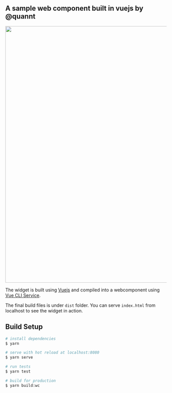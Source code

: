 ## A sample web component built in vuejs by @quannt

<p align="center">
    <img src="https://i.imgur.com/EFfkDjO.png" width="800px"
    >
</p>

The widget is built using [Vuejs] and compiled into a webcomponent using [Vue CLI Service].

The final build files is under `dist` folder. You can serve `index.html` from localhost to see the widget in action.

## Build Setup

```bash
# install dependencies
$ yarn

# serve with hot reload at localhost:8080
$ yarn serve

# run tests
$ yarn test

# build for production
$ yarn build:wc
```

[vuejs]: https://vuejs.org/
[vue cli service]: https://cli.vuejs.org/guide/cli-service.html

